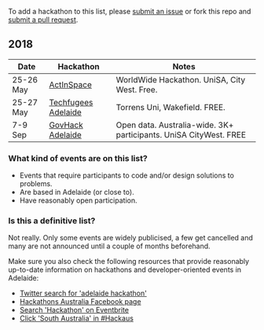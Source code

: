To add a hackathon to this list, please [submit an issue](https://github.com/sdesalas/melbourne-hackathons/issues) or fork this repo and [submit a pull request](https://help.github.com/articles/creating-a-pull-request-from-a-fork/). 


## 2018 

| Date            | Hackathon                                                | Notes            |
| --------------- | -------------------------------------------------------- | --------------------- |
| 25-26 May | [ActInSpace](https://icc.unisa.edu.au/actinspace/) | WorldWide Hackathon. UniSA, City West. Free.  | 
| 25-27 May | [Techfugees Adelaide](https://www.eventbrite.com.au/e/techfugees-adelaide-hackathon-2018-tickets-42418997363?aff=es2) | Torrens Uni, Wakefield. FREE.  | 
| 7-9 Sep| [GovHack Adelaide](https://www.govhack.org/locations/adelaide/) | Open data. Australia-wide. 3K+ participants. UniSA CityWest. FREE | 

### What kind of events are on this list?

- Events that require participants to code and/or design solutions to problems.
- Are based in Adelaide (or close to).
- Have reasonably open participation.

### Is this a definitive list?

Not really.  Only some events are widely publicised, a few get cancelled and many are not announced until a couple of months beforehand. 

Make sure you also check the following resources that provide reasonably up-to-date information on hackathons and developer-oriented events in Adelaide:

- [Twitter search for 'adelaide hackathon'](https://twitter.com/search?q=adelaide%20hackathon&src=typd)
- [Hackathons Australia Facebook page](https://www.facebook.com/groups/hackathonsaustralia/)
- [Search 'Hackathon' on Eventbrite](https://www.eventbrite.com.au/d/australia--adelaide/hackathon/?mode=search)
- [Click 'South Australia' in #Hackaus](https://www.hackathonsaustralia.com/)
